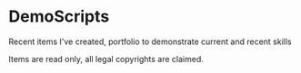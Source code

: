 # DemoScripts
Recent items I've created, portfolio to demonstrate current and recent skills

Items are read only, all legal copyrights are claimed.
